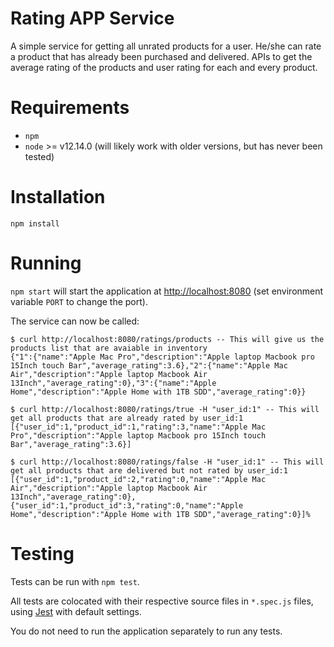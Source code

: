 # Rating APP Service

A simple service for getting all unrated products for a user. He/she can rate a product that has already been purchased and delivered. APIs to get the average rating of the products and user rating for each and every product.

# Requirements

* `npm`
* `node` >= v12.14.0 (will likely work with older versions, but has never been
  tested)

# Installation

`npm install`

# Running

`npm start` will start the application at
[http://localhost:8080](http://localhost:8080) (set environment variable `PORT`
to change the port).

The service can now be called:

```
$ curl http://localhost:8080/ratings/products -- This will give us the products list that are avaiable in inventory
{"1":{"name":"Apple Mac Pro","description":"Apple laptop Macbook pro 15Inch touch Bar","average_rating":3.6},"2":{"name":"Apple Mac Air","description":"Apple laptop Macbook Air 13Inch","average_rating":0},"3":{"name":"Apple Home","description":"Apple Home with 1TB SDD","average_rating":0}}

$ curl http://localhost:8080/ratings/true -H "user_id:1" -- This will get all products that are already rated by user_id:1
[{"user_id":1,"product_id":1,"rating":3,"name":"Apple Mac Pro","description":"Apple laptop Macbook pro 15Inch touch Bar","average_rating":3.6}]

$ curl http://localhost:8080/ratings/false -H "user_id:1" -- This will get all products that are delivered but not rated by user_id:1
[{"user_id":1,"product_id":2,"rating":0,"name":"Apple Mac Air","description":"Apple laptop Macbook Air 13Inch","average_rating":0},{"user_id":1,"product_id":3,"rating":0,"name":"Apple Home","description":"Apple Home with 1TB SDD","average_rating":0}]%
```

# Testing

Tests can be run with `npm test`.

All tests are colocated with their respective source files in `*.spec.js` files,
using [Jest](https://facebook.github.io/jest/) with default settings.

You do not need to run the application separately to run any tests.

